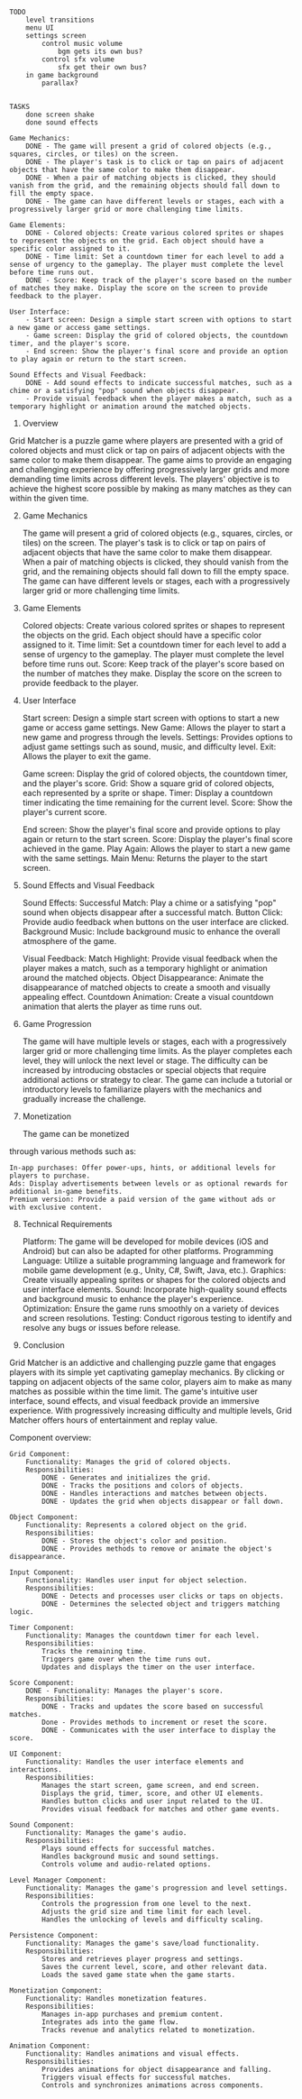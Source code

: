 	TODO
		level transitions
		menu UI
		settings screen
			control music volume
				bgm gets its own bus?
			control sfx volume
				sfx get their own bus?
		in game background
			parallax?

	
	TASKS
		done screen shake
		done sound effects
	
	Game Mechanics:
		DONE - The game will present a grid of colored objects (e.g., squares, circles, or tiles) on the screen.
		DONE - The player's task is to click or tap on pairs of adjacent objects that have the same color to make them disappear.
		DONE - When a pair of matching objects is clicked, they should vanish from the grid, and the remaining objects should fall down to fill the empty space.
		DONE - The game can have different levels or stages, each with a progressively larger grid or more challenging time limits.

	Game Elements:
		DONE - Colored objects: Create various colored sprites or shapes to represent the objects on the grid. Each object should have a specific color assigned to it.
		DONE - Time limit: Set a countdown timer for each level to add a sense of urgency to the gameplay. The player must complete the level before time runs out.
		DONE - Score: Keep track of the player's score based on the number of matches they make. Display the score on the screen to provide feedback to the player.

	User Interface:
		- Start screen: Design a simple start screen with options to start a new game or access game settings.
		- Game screen: Display the grid of colored objects, the countdown timer, and the player's score.
		- End screen: Show the player's final score and provide an option to play again or return to the start screen.

	Sound Effects and Visual Feedback:
		DONE - Add sound effects to indicate successful matches, such as a chime or a satisfying "pop" sound when objects disappear.
		- Provide visual feedback when the player makes a match, such as a temporary highlight or animation around the matched objects.

1. Overview

Grid Matcher is a puzzle game where players are presented with a grid of colored objects and must click or tap on pairs of adjacent objects with the same color to make them disappear. The game aims to provide an engaging and challenging experience by offering progressively larger grids and more demanding time limits across different levels. The players' objective is to achieve the highest score possible by making as many matches as they can within the given time.

2. Game Mechanics

	The game will present a grid of colored objects (e.g., squares, circles, or tiles) on the screen.
	The player's task is to click or tap on pairs of adjacent objects that have the same color to make them disappear.
	When a pair of matching objects is clicked, they should vanish from the grid, and the remaining objects should fall down to fill the empty space.
	The game can have different levels or stages, each with a progressively larger grid or more challenging time limits.

3. Game Elements

	Colored objects: Create various colored sprites or shapes to represent the objects on the grid. Each object should have a specific color assigned to it.
	Time limit: Set a countdown timer for each level to add a sense of urgency to the gameplay. The player must complete the level before time runs out.
	Score: Keep track of the player's score based on the number of matches they make. Display the score on the screen to provide feedback to the player.

4. User Interface

	Start screen: Design a simple start screen with options to start a new game or access game settings.
		New Game: Allows the player to start a new game and progress through the levels.
		Settings: Provides options to adjust game settings such as sound, music, and difficulty level.
		Exit: Allows the player to exit the game.

	Game screen: Display the grid of colored objects, the countdown timer, and the player's score.
		Grid: Show a square grid of colored objects, each represented by a sprite or shape.
		Timer: Display a countdown timer indicating the time remaining for the current level.
		Score: Show the player's current score.

	End screen: Show the player's final score and provide options to play again or return to the start screen.
		Score: Display the player's final score achieved in the game.
		Play Again: Allows the player to start a new game with the same settings.
		Main Menu: Returns the player to the start screen.

5. Sound Effects and Visual Feedback

	Sound Effects:
		Successful Match: Play a chime or a satisfying "pop" sound when objects disappear after a successful match.
		Button Click: Provide audio feedback when buttons on the user interface are clicked.
		Background Music: Include background music to enhance the overall atmosphere of the game.

	Visual Feedback:
		Match Highlight: Provide visual feedback when the player makes a match, such as a temporary highlight or animation around the matched objects.
		Object Disappearance: Animate the disappearance of matched objects to create a smooth and visually appealing effect.
		Countdown Animation: Create a visual countdown animation that alerts the player as time runs out.

6. Game Progression

	The game will have multiple levels or stages, each with a progressively larger grid or more challenging time limits.
	As the player completes each level, they will unlock the next level or stage.
	The difficulty can be increased by introducing obstacles or special objects that require additional actions or strategy to clear.
	The game can include a tutorial or introductory levels to familiarize players with the mechanics and gradually increase the challenge.

7. Monetization

	The game can be monetized

through various methods such as:

	In-app purchases: Offer power-ups, hints, or additional levels for players to purchase.
	Ads: Display advertisements between levels or as optional rewards for additional in-game benefits.
	Premium version: Provide a paid version of the game without ads or with exclusive content.

8. Technical Requirements

	Platform: The game will be developed for mobile devices (iOS and Android) but can also be adapted for other platforms.
	Programming Language: Utilize a suitable programming language and framework for mobile game development (e.g., Unity, C#, Swift, Java, etc.).
	Graphics: Create visually appealing sprites or shapes for the colored objects and user interface elements.
	Sound: Incorporate high-quality sound effects and background music to enhance the player's experience.
	Optimization: Ensure the game runs smoothly on a variety of devices and screen resolutions.
	Testing: Conduct rigorous testing to identify and resolve any bugs or issues before release.

9. Conclusion

Grid Matcher is an addictive and challenging puzzle game that engages players with its simple yet captivating gameplay mechanics. By clicking or tapping on adjacent objects of the same color, players aim to make as many matches as possible within the time limit. The game's intuitive user interface, sound effects, and visual feedback provide an immersive experience. With progressively increasing difficulty and multiple levels, Grid Matcher offers hours of entertainment and replay value.


Component overview:
	
	
	Grid Component:
		Functionality: Manages the grid of colored objects.
		Responsibilities:
			DONE - Generates and initializes the grid.
			DONE - Tracks the positions and colors of objects.
			DONE - Handles interactions and matches between objects.
			DONE - Updates the grid when objects disappear or fall down.

	Object Component:
		Functionality: Represents a colored object on the grid.
		Responsibilities:
			DONE - Stores the object's color and position.
			DONE - Provides methods to remove or animate the object's disappearance.

	Input Component:
		Functionality: Handles user input for object selection.
		Responsibilities:
			DONE - Detects and processes user clicks or taps on objects.
			DONE - Determines the selected object and triggers matching logic.

	Timer Component:
		Functionality: Manages the countdown timer for each level.
		Responsibilities:
			Tracks the remaining time.
			Triggers game over when the time runs out.
			Updates and displays the timer on the user interface.

	Score Component:
		DONE - Functionality: Manages the player's score.
		Responsibilities:
			DONE - Tracks and updates the score based on successful matches.
			Done - Provides methods to increment or reset the score.
			DONE - Communicates with the user interface to display the score.

	UI Component:
		Functionality: Handles the user interface elements and interactions.
		Responsibilities:
			Manages the start screen, game screen, and end screen.
			Displays the grid, timer, score, and other UI elements.
			Handles button clicks and user input related to the UI.
			Provides visual feedback for matches and other game events.

	Sound Component:
		Functionality: Manages the game's audio.
		Responsibilities:
			Plays sound effects for successful matches.
			Handles background music and sound settings.
			Controls volume and audio-related options.

	Level Manager Component:
		Functionality: Manages the game's progression and level settings.
		Responsibilities:
			Controls the progression from one level to the next.
			Adjusts the grid size and time limit for each level.
			Handles the unlocking of levels and difficulty scaling.

	Persistence Component:
		Functionality: Manages the game's save/load functionality.
		Responsibilities:
			Stores and retrieves player progress and settings.
			Saves the current level, score, and other relevant data.
			Loads the saved game state when the game starts.

	Monetization Component:
		Functionality: Handles monetization features.
		Responsibilities:
			Manages in-app purchases and premium content.
			Integrates ads into the game flow.
			Tracks revenue and analytics related to monetization.

	Animation Component:
		Functionality: Handles animations and visual effects.
		Responsibilities:
			Provides animations for object disappearance and falling.
			Triggers visual effects for successful matches.
			Controls and synchronizes animations across components.
